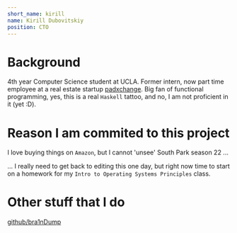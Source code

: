```yaml
---
short_name: kirill
name: Kirill Dubovitskiy
position: CTO
---
```


# Background

4th year Computer Science student at UCLA. Former intern, now part time employee
at a real estate startup [padxchange]("https://padx.com"). Big fan of 
functional programming, yes, this is a real `Haskell` tattoo, and no,
I am not proficient in it (yet :D).

# Reason I am commited to this project

I love buying things on `Amazon`, but
I cannot 'unsee' South Park season 22 ...

... I really need to get back to editing this one day, 
but right now time to start on a homework
for my `Intro to Operating Systems Principles` class.

# Other stuff that I do

[github/bra1nDump](https://github.io/bra1nDump)
